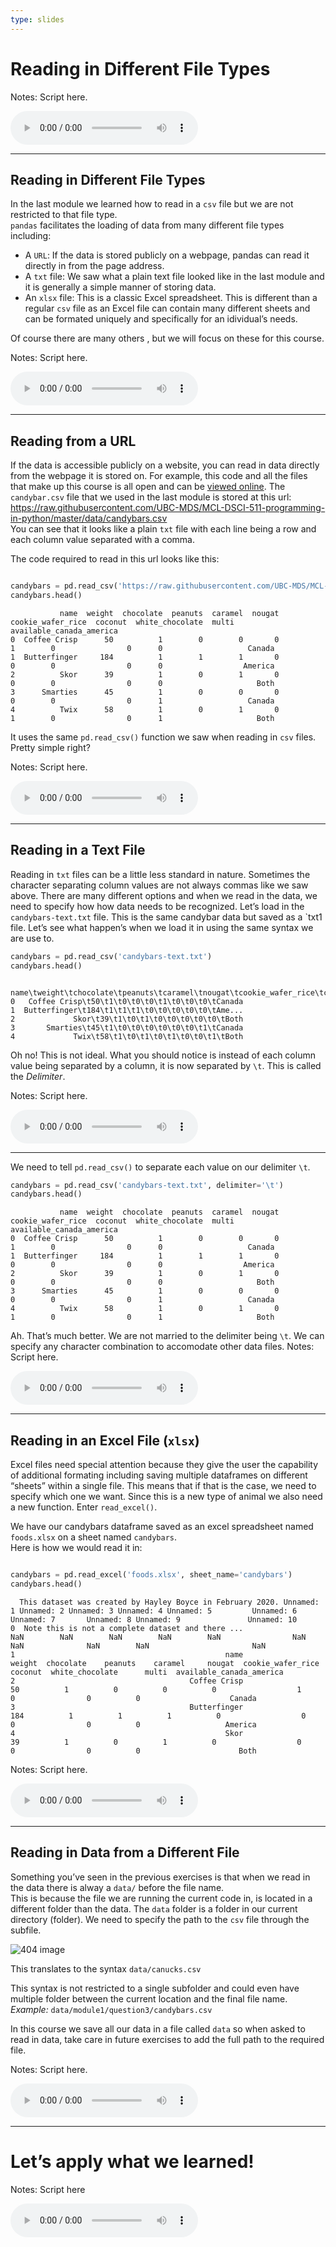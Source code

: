 ```yaml
---
type: slides
---
```


# Reading in Different File Types

Notes: Script here.

<html>

<audio controls >

<source src="placeholder_audio.mp3" />

</audio>

</html>

---

## Reading in Different File Types

In the last module we learned how to read in a `csv` file but we are not
restricted to that file type.  
`pandas` facilitates the loading of data from many different file types
including:

  - A `URL`: If the data is stored publicly on a webpage, pandas can
    read it directly in from the page address.
  - A `txt` file: We saw what a plain text file looked like in the last
    module and it is generally a simple manner of storing data.  
  - An `xlsx` file: This is a classic Excel spreadsheet. This is
    different than a regular `csv` file as an Excel file can contain
    many different sheets and can be formated uniquely and specifically
    for an idividual’s needs.

Of course there are many others , but we will focus on these for this
course.

Notes: Script here.

<html>

<audio controls >

<source src="placeholder_audio.mp3" />

</audio>

</html>

---

## Reading from a URL

If the data is accessible publicly on a website, you can read in data
directly from the webpage it is stored on. For example, this code and
all the files that make up this course is all open and can be [viewed
online](https://github.com/UBC-MDS/MCL-DSCI-511-programming-in-python).
The `candybar.csv` file that we used in the last module is stored at
this
url:  
<https://raw.githubusercontent.com/UBC-MDS/MCL-DSCI-511-programming-in-python/master/data/candybars.csv>  
You can see that it looks like a plain `txt` file with each line being a
row and each column value separated with a comma.

The code required to read in this url looks like this:

``` python

candybars = pd.read_csv('https://raw.githubusercontent.com/UBC-MDS/MCL-DSCI-511-programming-in-python/master/data/candybars.csv')
candybars.head()
```

```out
           name  weight  chocolate  peanuts  caramel  nougat  cookie_wafer_rice  coconut  white_chocolate  multi available_canada_america
0  Coffee Crisp      50          1        0        0       0                  1        0                0      0                   Canada
1  Butterfinger     184          1        1        1       0                  0        0                0      0                  America
2          Skor      39          1        0        1       0                  0        0                0      0                     Both
3      Smarties      45          1        0        0       0                  0        0                0      1                   Canada
4          Twix      58          1        0        1       0                  1        0                0      1                     Both
```

It uses the same `pd.read_csv()` function we saw when reading in `csv`
files.  
Pretty simple right?

Notes: Script here.

<html>

<audio controls >

<source src="placeholder_audio.mp3" />

</audio>

</html>

---

## Reading in a Text File

Reading in `txt` files can be a little less standard in nature.
Sometimes the character separating column values are not always commas
like we saw above. There are many different options and when we read in
the data, we need to specify how how data needs to be recognized. Let’s
load in the `candybars-text.txt` file. This is the same candybar data
but saved as a \`txt1 file. Let’s see what happen’s when we load it in
using the same syntax we are use to.

``` python
candybars = pd.read_csv('candybars-text.txt')
candybars.head()
```

```out
  name\tweight\tchocolate\tpeanuts\tcaramel\tnougat\tcookie_wafer_rice\tcoconut\twhite_chocolate\tmulti\tavailable_canada_america
0   Coffee Crisp\t50\t1\t0\t0\t0\t1\t0\t0\t0\tCanada                                                                             
1  Butterfinger\t184\t1\t1\t1\t0\t0\t0\t0\t0\tAme...                                                                             
2             Skor\t39\t1\t0\t1\t0\t0\t0\t0\t0\tBoth                                                                             
3       Smarties\t45\t1\t0\t0\t0\t0\t0\t0\t1\tCanada                                                                             
4             Twix\t58\t1\t0\t1\t0\t1\t0\t0\t1\tBoth
```

Oh no\! This is not ideal. What you should notice is instead of each
column value being separated by a column, it is now separated by `\t`.
This is called the *Delimiter*.

Notes: Script here.

<html>

<audio controls >

<source src="placeholder_audio.mp3" />

</audio>

</html>

---

We need to tell `pd.read_csv()` to separate each value on our delimiter
`\t`.

``` python
candybars = pd.read_csv('candybars-text.txt', delimiter='\t')
candybars.head()
```

```out
           name  weight  chocolate  peanuts  caramel  nougat  cookie_wafer_rice  coconut  white_chocolate  multi available_canada_america
0  Coffee Crisp      50          1        0        0       0                  1        0                0      0                   Canada
1  Butterfinger     184          1        1        1       0                  0        0                0      0                  America
2          Skor      39          1        0        1       0                  0        0                0      0                     Both
3      Smarties      45          1        0        0       0                  0        0                0      1                   Canada
4          Twix      58          1        0        1       0                  1        0                0      1                     Both
```

Ah. That’s much better. We are not married to the delimiter being `\t`.
We can specify any character combination to accomodate other data files.
Notes: Script here.

<html>

<audio controls >

<source src="placeholder_audio.mp3" />

</audio>

</html>

---

## Reading in an Excel File (`xlsx`)

Excel files need special attention because they give the user the
capability of additional formating including saving multiple dataframes
on different “sheets” within a single file. This means that if that is
the case, we need to specify which one we want. Since this is a new type
of animal we also need a new function. Enter `read_excel()`.

We have our candybars dataframe saved as an excel spreadsheet named
`foods.xlsx` on a sheet named `candybars`.  
Here is how we would read it in:

``` python

candybars = pd.read_excel('foods.xlsx', sheet_name='candybars')
candybars.head()
```

```out
  This dataset was created by Hayley Boyce in February 2020. Unnamed: 1 Unnamed: 2 Unnamed: 3 Unnamed: 4 Unnamed: 5         Unnamed: 6 Unnamed: 7       Unnamed: 8 Unnamed: 9               Unnamed: 10
0  Note this is not a complete dataset and there ...                NaN        NaN        NaN        NaN        NaN                NaN        NaN              NaN        NaN                       NaN
1                                               name             weight  chocolate    peanuts    caramel     nougat  cookie_wafer_rice    coconut  white_chocolate      multi  available_canada_america
2                                       Coffee Crisp                 50          1          0          0          0                  1          0                0          0                    Canada
3                                       Butterfinger                184          1          1          1          0                  0          0                0          0                   America
4                                               Skor                 39          1          0          1          0                  0          0                0          0                      Both
```

Notes: Script here.

<html>

<audio controls >

<source src="placeholder_audio.mp3" />

</audio>

</html>

---

## Reading in Data from a Different File

Something you’ve seen in the previous exercises is that when we read in
the data there is alway a `data/` before the file name.  
This is because the file we are running the current code in, is located
in a different folder than the data. The `data` folder is a folder in
our current directory (folder). We need to specify the path to the `csv`
file through the subfile.

<img src='module2/datafile.png'  alt="404 image" />

This translates to the syntax `data/canucks.csv`

This syntax is not restricted to a single subfolder and could even have
multiple folder between the current location and the final file name.
*Example:* `data/module1/question3/candybars.csv`

In this course we save all our data in a file called `data` so when
asked to read in data, take care in future exercises to add the full
path to the required file.

Notes: Script here.

<html>

<audio controls >

<source src="placeholder_audio.mp3" />

</audio>

</html>

---

# Let’s apply what we learned\!

Notes: Script here

<html>

<audio controls >

<source src="placeholder_audio.mp3" />

</audio>

</html>
